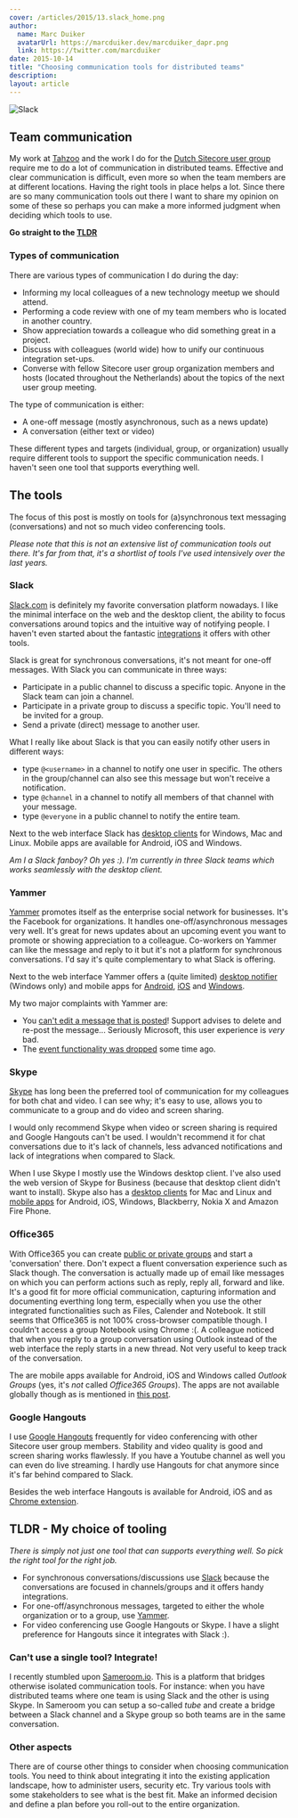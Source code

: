 ```yaml
---
cover: /articles/2015/13.slack_home.png
author:
  name: Marc Duiker
  avatarUrl: https://marcduiker.dev/marcduiker_dapr.png
  link: https://twitter.com/marcduiker
date: 2015-10-14
title: "Choosing communication tools for distributed teams"
description:
layout: article
---
```


![Slack](/articles/2015/13.slack_home.png)

## Team communication
My work at [Tahzoo](http://www.tahzoo.com) and the work I do for the [Dutch Sitecore user group](http://www.sugnl.net) require me to do a lot of communication in distributed teams.
Effective and clear communication is difficult, even more so when the team members are at different locations. Having the right tools in place helps a lot.
Since there are so many communication tools out there I want to share my opinion on some of these so perhaps you can make a more informed judgment when deciding which tools to use.

__Go straight to the [TLDR](#tldr-my-choice-of-tooling)__

### Types of communication
There are various types of communication I do during the day:

- Informing my local colleagues of a new technology meetup we should attend.
- Performing a code review with one of my team members who is located in another country.
- Show appreciation towards a colleague who did something great in a project.
- Discuss with colleagues (world wide) how to unify our continuous integration set-ups.
- Converse with fellow Sitecore user group organization members and hosts (located throughout the Netherlands) about the topics of the next user group meeting.

The type of communication is either:

- A one-off message (mostly asynchronous, such as a news update)
- A conversation (either text or video)

These different types and targets (individual, group, or organization) usually require different tools to support the specific communication needs. I haven't seen one tool that supports everything well.

## The tools
The focus of this post is mostly on tools for (a)synchronous text messaging (conversations) and not so much video conferencing tools.

_Please note that this is not an extensive list of communication tools out there.  It's far from that, it's a shortlist of tools I've used intensively over the last years._

### Slack
[Slack.com](https://slack.com) is definitely my favorite conversation platform nowadays. I like the minimal interface on the web and the desktop client, the ability to focus conversations around topics and the intuitive way of notifying people.
I haven't even started about the fantastic [integrations](https://slack.com/apps) it offers with other tools.

Slack is great for synchronous conversations, it's not meant for one-off messages.
With Slack you can communicate in three ways:

- Participate in a public channel to  discuss a specific topic. Anyone in the Slack team can join a channel.
- Participate in a private group to discuss a specific topic. You'll need to be invited for a group.
- Send a private (direct) message to another user.

What I really like about Slack is that you can easily notify other users in different ways:

- type `@<username>` in a channel to notify one user in specific. The others in the group/channel can also see this message but won't receive a notification.
- type `@channel` in a channel to notify all members of that channel with your message.
- type `@everyone` in a public channel to notify the entire team.

Next to the web interface Slack has [desktop clients](https://slack.com/downloads) for Windows, Mac and Linux. Mobile apps are available for Android, iOS and Windows.

_Am I a Slack fanboy? Oh yes :). I'm currently in three Slack teams which works seamlessly with the desktop client._

### Yammer
[Yammer](http://www.yammer.com) promotes itself as the enterprise social network for businesses. It's the Facebook for organizations. It handles one-off/asynchronous messages very well. It's great for news updates about an upcoming event you want to promote or showing appreciation to a colleague. Co-workers on Yammer can like the message and reply to it but it's not a platform for synchronous conversations. I'd say it's quite complementary to what Slack is offering. 

Next to the web interface Yammer offers a (quite limited) [desktop notifier](https://products.office.com/en/yammer/yammer-desktop-notifier) (Windows only) and mobile apps for [Android](https://play.google.com/store/apps/details?id=com.yammer.v1&hl=en), [iOS](https://itunes.apple.com/en/app/yammer/id289559439?mt=8) and [Windows](https://www.microsoft.com/en-us/store/apps/yammer/9wzdncrfhwmz).

My two major complaints with Yammer are:

- You [can't edit a message that is posted](https://community.office365.com/en-us/f/176/t/228840)! Support advises to delete and re-post the message... Seriously Microsoft, this user experience is _very_ bad.
- The [event functionality was dropped](https://community.office365.com/en-us/f/176/t/246121) some time ago.

### Skype
[Skype](http://www.skype.com) has long been the preferred tool of communication for my colleagues for both chat and video. I can see why; it's easy to use, allows you to communicate to a group and do video and screen sharing.

I would only recommend Skype when video or screen sharing is required and Google Hangouts can't be used. I wouldn't recommend it for chat conversations due to it's lack of channels, less advanced notifications and lack of integrations when compared to Slack.

When I use Skype I mostly use the Windows desktop client. I've also used the web version of Skype for Business (because that desktop client didn't want to install). Skype also has a [desktop clients](http://www.skype.com/en/download-skype/skype-for-computer/) for Mac and Linux and [mobile apps](http://www.skype.com/en/download-skype/skype-for-mobile/) for Android, iOS, Windows, Blackberry, Nokia X and Amazon Fire Phone. 

### Office365
With Office365 you can create [public or private groups](https://www.youtube.com/watch?v=t3OLvYXepvE) and start a 'conversation' there. Don't expect a fluent conversation experience such as Slack though. The conversation is actually made up of email like messages on which you can perform actions such as reply, reply all, forward and like. It's a good fit for more official communication, capturing information and documenting everthing long term, especially when you use the other integrated functionalities such as Files, Calender and Notebook. 
It still seems that Office365 is not 100% cross-browser compatible though. I couldn't access a group Notebook using Chrome :(. A colleague noticed that when you reply to a group conversation using Outlook instead of the web interface the reply starts in a new thread. Not very useful to keep track of the conversation.

The are mobile apps available for Android, iOS and Windows called _Outlook Groups_ (yes, it's _not_ called _Office365 Groups_). The apps are not available globally though as is mentioned in [this post](http://windowsitpro.com/blog/outlook-office-365-groups-app-for-mobile-devices).

### Google Hangouts
I use [Google Hangouts](https://hangouts.google.com/) frequently for video conferencing with other Sitecore user group members. Stability and video quality is good and screen sharing works flawlessly. If you have a Youtube channel as well you can even do live streaming. I hardly use Hangouts for chat anymore since it's far behind compared to Slack.

Besides the web interface Hangouts is available for Android, iOS and as [Chrome extension](https://chrome.google.com/webstore/detail/google-hangouts/knipolnnllmklapflnccelgolnpehhpl?hl=en).

## TLDR - My choice of tooling

_There is simply not just one tool that can supports everything well. So pick the right tool for the right job._

- For synchronous conversations/discussions use [Slack](http://www.slack.com) because the conversations are focused in channels/groups and it offers handy integrations.
- For one-off/asynchronous messages, targeted to either the whole organization or to a group, use [Yammer](http://www.yammer.com).
- For video conferencing use Google Hangouts or Skype. I have a slight preference for Hangouts since it integrates with Slack :).

### Can't use a single tool? Integrate!
I recently stumbled upon [Sameroom.io](http://sameroom.io). This is a platform that bridges otherwise isolated communication tools. 
For instance: when you have distributed teams where one team is using Slack and the other is using Skype. In Sameroom you can setup a so-called _tube_ and create a bridge between a Slack channel and a Skype group so both teams are in the same conversation.

### Other aspects
There are of course other things to consider when choosing communication tools. You need to think about integrating it into the existing application landscape, how to administer users, security etc. Try various tools with some stakeholders to see what is the best fit. Make an informed decision and define a plan before you roll-out to the entire organization.